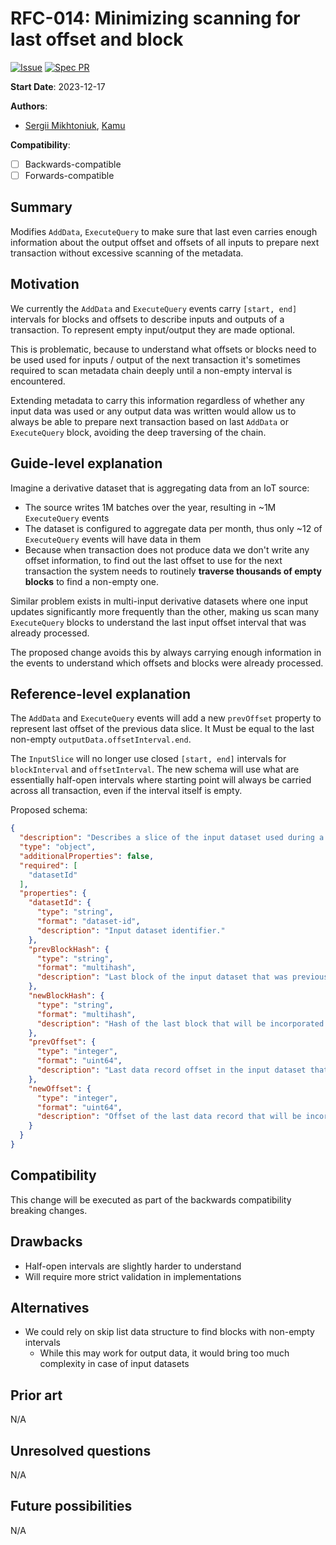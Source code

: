 # RFC-014: Minimizing scanning for last offset and block 

[![Issue](https://img.shields.io/github/issues/detail/state/kamu-data/open-data-fabric/62?label=Issue)](https://github.com/kamu-data/open-data-fabric/issues/69)
[![Spec PR](https://img.shields.io/github/pulls/detail/state/kamu-data/open-data-fabric/63?label=PR)](https://github.com/kamu-data/open-data-fabric/pull/63)

**Start Date**: 2023-12-17

**Authors**:
- [Sergii Mikhtoniuk](mailto:sergii.mikhtoniuk@kamu.dev), [Kamu](https://kamu.dev)

**Compatibility**:
- [ ] Backwards-compatible
- [ ] Forwards-compatible

## Summary
Modifies `AddData`, `ExecuteQuery` to make sure that last even carries enough information about the output offset and offsets of all inputs to prepare next transaction without excessive scanning of the metadata.

## Motivation
We currently the `AddData` and `ExecuteQuery` events carry  `[start, end]` intervals for blocks and offsets to describe inputs and outputs of a transaction. To represent empty input/output they are made optional.

This is problematic, because to understand what offsets or blocks need to be used used for inputs / output of the next transaction it's sometimes required to scan metadata chain deeply until a non-empty interval is encountered.

Extending metadata to carry this information regardless of whether any input data was used or any output data was written would allow us to always be able to prepare next transaction based on last `AddData` or `ExecuteQuery` block, avoiding the deep traversing of the chain.

## Guide-level explanation
Imagine a derivative dataset that is aggregating data from an IoT source:
- The source writes 1M batches over the year, resulting in ~1M `ExecuteQuery` events
- The dataset is configured to aggregate data per month, thus only ~12 of `ExecuteQuery` events will have data in them
- Because when transaction does not produce data we don't write any offset information, to find out the last offset to use for the next transaction the system needs to routinely **traverse thousands of empty blocks** to find a non-empty one.

Similar problem exists in multi-input derivative datasets where one input updates significantly more frequently than the other, making us scan many `ExecuteQuery` blocks to understand the last input offset interval that was already processed.

The proposed change avoids this by always carrying enough information in the events to understand which offsets and blocks were already processed.


## Reference-level explanation
The `AddData` and `ExecuteQuery` events will add a new `prevOffset` property to represent last offset of the previous data slice. It Must be equal to the last non-empty `outputData.offsetInterval.end`.

The `InputSlice` will no longer use closed `[start, end]` intervals for `blockInterval` and `offsetInterval`. The new schema will use what are essentially half-open intervals where starting point will always be carried across all transaction, even if the interval itself is empty.

Proposed schema:
```json
{
  "description": "Describes a slice of the input dataset used during a transformation",
  "type": "object",
  "additionalProperties": false,
  "required": [
    "datasetId"
  ],
  "properties": {
    "datasetId": {
      "type": "string",
      "format": "dataset-id",
      "description": "Input dataset identifier."
    },
    "prevBlockHash": {
      "type": "string",
      "format": "multihash",
      "description": "Last block of the input dataset that was previously incorporated into the derivative transformation, if any. Must be equal to the last non-empty `newBlockHash`. Together with `newBlockHash` defines a half-open `(prevBlockHash, newBlockHash]` interval of blocks that will be considered in this transaction."
    },
    "newBlockHash": {
      "type": "string",
      "format": "multihash",
      "description": "Hash of the last block that will be incorporated into the derivative transformation. When present, defines a half-open `(prevBlockHash, newBlockHash]` interval of blocks that will be considered in this transaction."
    },
    "prevOffset": {
      "type": "integer",
      "format": "uint64",
      "description": "Last data record offset in the input dataset that was previously incorporated into the derivative transformation, if any. Must be equal to the last non-empty `newOffset`. Together with `newOffset` defines a half-open `(prevOffset, newOffset]` interval of data records that will be considered in this transaction."
    },
    "newOffset": {
      "type": "integer",
      "format": "uint64",
      "description": "Offset of the last data record that will be incorporated into the derivative transformation, if any. When present, defines a half-open `(prevOffset, newOffset]` interval of data records that will be considered in this transaction."
    }
  }
}
```

## Compatibility
This change will be executed as part of the backwards compatibility breaking changes.

## Drawbacks
- Half-open intervals are slightly harder to understand
- Will require more strict validation in implementations

## Alternatives
- We could rely on skip list data structure to find blocks with non-empty intervals
  - While this may work for output data, it would bring too much complexity in case of input datasets

## Prior art
N/A

## Unresolved questions
N/A

## Future possibilities
N/A
